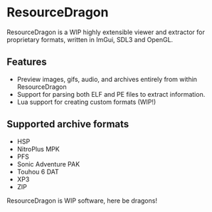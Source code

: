# ResourceDragon

ResourceDragon is a WIP highly extensible viewer and extractor for proprietary formats, written in ImGui, SDL3 and OpenGL.

## Features
- Preview images, gifs, audio, and archives entirely from within ResourceDragon
- Support for parsing both ELF and PE files to extract information.
- Lua support for creating custom formats (WIP!)

## Supported archive formats

- HSP
- NitroPlus MPK
- PFS
- Sonic Adventure PAK
- Touhou 6 DAT
- XP3
- ZIP

ResourceDragon is WIP software, here be dragons!
